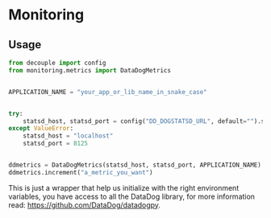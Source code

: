 # Monitoring

## Usage

```python
from decouple import config
from monitoring.metrics import DataDogMetrics


APPLICATION_NAME = "your_app_or_lib_name_in_snake_case"


try:
    statsd_host, statsd_port = config("DD_DOGSTATSD_URL", default="").split(":")
except ValueError:
    statsd_host = "localhost"
    statsd_port = 8125


ddmetrics = DataDogMetrics(statsd_host, statsd_port, APPLICATION_NAME)
ddmetrics.increment("a_metric_you_want")
```

This is just a wrapper that help us initialize with the right environment variables, you have access to all the DataDog library, for more information read: https://github.com/DataDog/datadogpy.
